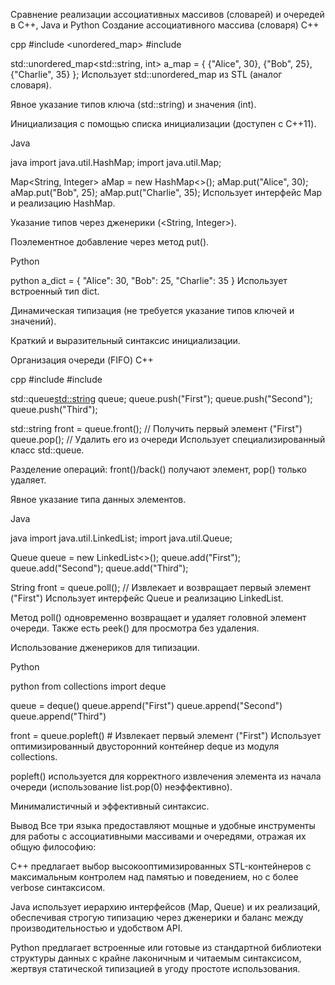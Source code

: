 Сравнение реализации ассоциативных массивов (словарей) и очередей в C++, Java и Python
Создание ассоциативного массива (словаря)
C++

cpp
#include <unordered_map>
#include <string>

std::unordered_map<std::string, int> a_map = {
    {"Alice", 30},
    {"Bob", 25},
    {"Charlie", 35}
};
Использует std::unordered_map из STL (аналог словаря).

Явное указание типов ключа (std::string) и значения (int).

Инициализация с помощью списка инициализации (доступен с C++11).

Java

java
import java.util.HashMap;
import java.util.Map;

Map<String, Integer> aMap = new HashMap<>();
aMap.put("Alice", 30);
aMap.put("Bob", 25);
aMap.put("Charlie", 35);
Использует интерфейс Map и реализацию HashMap.

Указание типов через дженерики (<String, Integer>).

Поэлементное добавление через метод put().

Python

python
a_dict = {
    "Alice": 30,
    "Bob": 25,
    "Charlie": 35
}
Использует встроенный тип dict.

Динамическая типизация (не требуется указание типов ключей и значений).

Краткий и выразительный синтаксис инициализации.

Организация очереди (FIFO)
C++

cpp
#include <queue>
#include <string>

std::queue<std::string> queue;
queue.push("First");
queue.push("Second");
queue.push("Third");

std::string front = queue.front(); // Получить первый элемент ("First")
queue.pop(); // Удалить его из очереди
Использует специализированный класс std::queue.

Разделение операций: front()/back() получают элемент, pop() только удаляет.

Явное указание типа данных элементов.

Java

java
import java.util.LinkedList;
import java.util.Queue;

Queue<String> queue = new LinkedList<>();
queue.add("First");
queue.add("Second");
queue.add("Third");

String front = queue.poll(); // Извлекает и возвращает первый элемент ("First")
Использует интерфейс Queue и реализацию LinkedList.

Метод poll() одновременно возвращает и удаляет головной элемент очереди. Также есть peek() для просмотра без удаления.

Использование дженериков для типизации.

Python

python
from collections import deque

queue = deque()
queue.append("First")
queue.append("Second")
queue.append("Third")

front = queue.popleft() # Извлекает первый элемент ("First")
Использует оптимизированный двусторонний контейнер deque из модуля collections.

popleft() используется для корректного извлечения элемента из начала очереди (использование list.pop(0) неэффективно).

Минималистичный и эффективный синтаксис.

Вывод
Все три языка предоставляют мощные и удобные инструменты для работы с ассоциативными массивами и очередями, отражая их общую философию:

C++ предлагает выбор высокооптимизированных STL-контейнеров с максимальным контролем над памятью и поведением, но с более verbose синтаксисом.

Java использует иерархию интерфейсов (Map, Queue) и их реализаций, обеспечивая строгую типизацию через дженерики и баланс между производительностью и удобством API.

Python предлагает встроенные или готовые из стандартной библиотеки структуры данных с крайне лаконичным и читаемым синтаксисом, жертвуя статической типизацией в угоду простоте использования.
